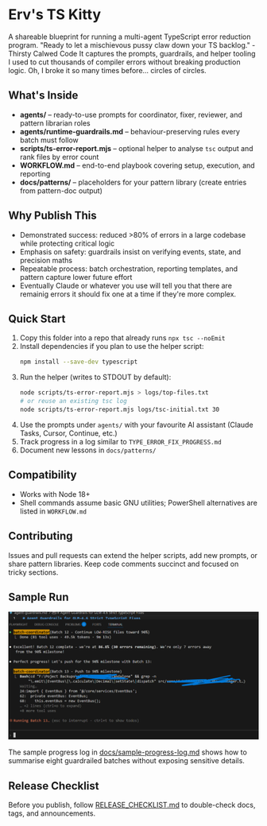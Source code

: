 ﻿# Erv's TS Kitty

A shareable blueprint for running a multi-agent TypeScript error reduction program. "Ready to let a mischievous pussy claw down your TS backlog." - Thirsty Calwed Code 
It captures the prompts, guardrails, and helper tooling I used to cut thousands of compiler errors without breaking production logic. Oh, I broke it so many times before... circles of circles.

## What's Inside
- **agents/** – ready-to-use prompts for coordinator, fixer, reviewer, and pattern librarian roles
- **agents/runtime-guardrails.md** – behaviour-preserving rules every batch must follow
- **scripts/ts-error-report.mjs** – optional helper to analyse `tsc` output and rank files by error count
- **WORKFLOW.md** – end-to-end playbook covering setup, execution, and reporting
- **docs/patterns/** – placeholders for your pattern library (create entries from pattern-doc output)

## Why Publish This
- Demonstrated success: reduced >80% of errors in a large codebase while protecting critical logic
- Emphasis on safety: guardrails insist on verifying events, state, and precision maths
- Repeatable process: batch orchestration, reporting templates, and pattern capture lower future effort 
- Eventually Claude or whatever you use will tell you that there are remainig errors it should fix one at a time if they're more complex.

## Quick Start
1. Copy this folder into a repo that already runs `npx tsc --noEmit`
2. Install dependencies if you plan to use the helper script:
   ```bash
   npm install --save-dev typescript
   ```
3. Run the helper (writes to STDOUT by default):
   ```bash
   node scripts/ts-error-report.mjs > logs/top-files.txt
   # or reuse an existing tsc log
   node scripts/ts-error-report.mjs logs/tsc-initial.txt 30
   ```
4. Use the prompts under `agents/` with your favourite AI assistant (Claude Tasks, Cursor, Continue, etc.)
5. Track progress in a log similar to `TYPE_ERROR_FIX_PROGRESS.md`
6. Document new lessons in `docs/patterns/`


## Compatibility
- Works with Node 18+
- Shell commands assume basic GNU utilities; PowerShell alternatives are listed in `WORKFLOW.md`

## Contributing
Issues and pull requests can extend the helper scripts, add new prompts, or share pattern libraries. Keep code comments succinct and focused on tricky sections.

## Sample Run
![Erv's TS Kitty batch run](docs/assets/ervs-ts-kitty-batch.png)

The sample progress log in [docs/sample-progress-log.md](docs/sample-progress-log.md) shows how to summarise eight guardrailed batches without exposing sensitive details.

## Release Checklist
Before you publish, follow [RELEASE_CHECKLIST.md](RELEASE_CHECKLIST.md) to double-check docs, tags, and announcements.

